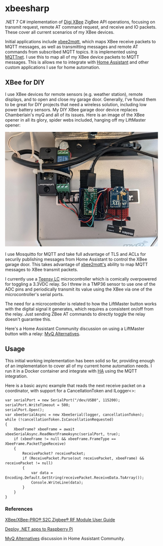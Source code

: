 # xbeesharp
.NET 7 C# implementation of [Digi XBee](https://www.digi.com/products/embedded-systems/digi-xbee/rf-modules/2-4-ghz-rf-modules/xbee-zigbee) ZigBee API operations, focusing on transmit request, remote AT command request, and receive and IO packets. These cover all current scenarios of my XBee devices.

Initial applications include [xbee2mqtt](https://github.com/idatum/xbeesharp/tree/main/apps/xbee2mqtt), which maps XBee receive packets to MQTT messages, as well as transmitting messages and remote AT commands from subscribed MQTT topics. It is implemented using [MQTTnet](https://github.com/dotnet/MQTTnet). I use this to map all of my XBee device packets to MQTT messages. This is allows me to integrate with [Home Assistant](https://www.home-assistant.io/) and other custom applications I use for home automation.

## XBee for DIY
I use XBee devices for remote sensors (e.g. weather station), remote displays, and to open and close my garage door. Generally, I've found them to be great for DIY projects that need a wireless solution, including low power battery sensors. My DIY XBee garage door device replaces Chamberlain's myQ and all of its issues. Here is an image of the XBee opener in all its glory, spider webs included, hanging off my LiftMaster opener:

![XBee garage door opener](assets/images/XBeeGarageOpener-teensylc.jpeg)

I use Mosquitto for MQTT and take full advantage of TLS and ACLs for securily publishing messages from Home Assistant to control the XBee garage door. This takes advantage of [xbee2mqtt's](https://github.com/idatum/xbeesharp/tree/main/apps/xbee2mqtt) ability to map MQTT messages to XBee transmit packets.

I currently use a [Teensy LC](https://www.pjrc.com/teensy/teensyLC.html) microcontroller which is comically overpowered for toggling a 3.3VDC relay. So I threw in a TMP36 sensor to use one of the ADC pins and periodically transmit its value using the XBee via one of the microcontroller's serial ports.

The need for a microcontroller is related to how the LiftMaster button works with the digital signal it generates, which requires a consistent on/off from the relay. Just sending ZBee AT commands to directly toggle the relay doesn't guarantee this.

Here's a Home Assistant Community discussion on using a LiftMaster button with a relay: [MyQ Alternatives](https://community.home-assistant.io/t/myq-alternatives/261805).

## Usage
This initial working implementation has been solid so far, providing enough of an implementation to cover all of my current home automation needs. I run it in a Docker container and integrate with [HA](https://www.home-assistant.io/) using the MQTT integration.

Here is a basic async example that reads the next receive packet on a coordinator, with support for a CancellationToken and ILogger<>:
```
var serialPort = new SerialPort("/dev/USB0", 115200);
serialPort.WriteTimeout = 500;
serialPort.Open();
var xbeeSerialAsync = new XbeeSerial(logger, cancellationToken);
while (!cancellationToken.IsCancellationRequested)
{
    XbeeFrame? xbeeFrame = await xbeeSerialAsync.ReadNextFrameAsync(serialPort, true);
    if (xbeeFrame != null && xbeeFrame.FrameType == XbeeFrame.PacketTypeReceive)
    {
        ReceivePacket? receivePacket;
        if (ReceivePacket.Parse(out receivePacket, xbeeFrame) && receivePacket != null)
        {
            var data = Encoding.Default.GetString(receivePacket.ReceiveData.ToArray());
            Console.WriteLine(data);
        }
    }
}
```

### References

[XBee/XBee-PRO® S2C Zigbee® RF Module User Guide](https://www.digi.com/resources/documentation/digidocs/pdfs/90002002.pdf)

[Deploy .NET apps to Raspberry Pi](https://docs.microsoft.com/en-us/dotnet/iot/deployment)

[MyQ Alternatives](https://community.home-assistant.io/t/myq-alternatives/261805) discussion in Home Assistant Community.

